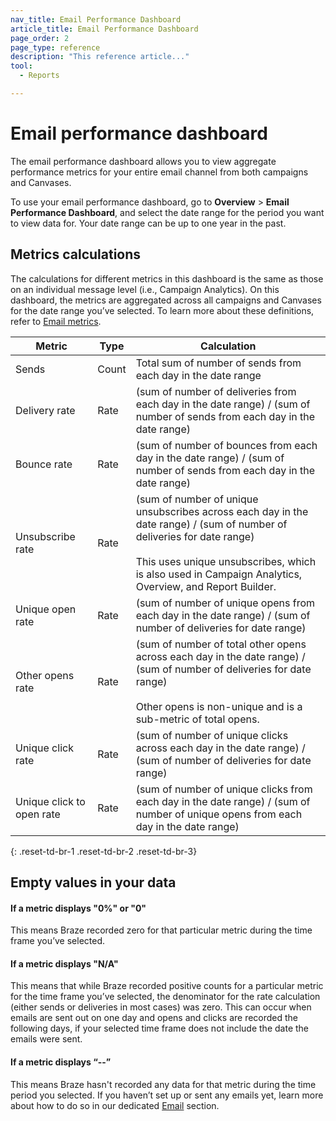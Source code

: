 ```yaml
---
nav_title: Email Performance Dashboard
article_title: Email Performance Dashboard
page_order: 2
page_type: reference
description: "This reference article..."
tool: 
  - Reports

---
```


# Email performance dashboard

The email performance dashboard allows you to view aggregate performance metrics for your entire email channel from both campaigns and Canvases. 

To use your email performance dashboard, go to **Overview** > **Email Performance Dashboard**, and select the date range for the period you want to view data for. Your date range can be up to one year in the past.

## Metrics calculations

The calculations for different metrics in this dashboard is the same as those on an individual message level (i.e., Campaign Analytics). On this dashboard, the metrics are aggregated across all campaigns and Canvases for the date range you’ve selected. To learn more about these definitions, refer to [Email metrics]({{site.baseurl}}/user_guide/message_building_by_channel/email/reporting_and_analytics/email_reporting#email-metrics).

| Metric | Type | Calculation |
| --- | --- | ---- |
| Sends | Count | Total sum of number of sends from each day in the date range |
| Delivery rate | Rate | (sum of number of deliveries from each day in the date range) / (sum of number of sends from each day in the date range) |
| Bounce rate | Rate | (sum of number of bounces from each day in the date range) / (sum of number of sends from each day in the date range) |
| Unsubscribe rate | Rate | (sum of number of unique unsubscribes across each day in the date range) / (sum of number of deliveries for date range)<br><br>This uses unique unsubscribes, which is also used in Campaign Analytics, Overview, and Report Builder. |
| Unique open rate | Rate | (sum of number of unique opens from each day in the date range) / (sum of number of deliveries for date range) |
| Other opens rate | Rate | (sum of number of total other opens across each day in the date range) / (sum of number of deliveries for date range)<br><br>Other opens is non-unique and is a sub-metric of total opens. |
| Unique click rate | Rate | (sum of number of unique clicks across each day in the date range) / (sum of number of deliveries for date range) |
| Unique click to open rate | Rate | (sum of number of unique clicks from each day in the date range) / (sum of number of unique opens from each day in the date range) |
{: .reset-td-br-1 .reset-td-br-2 .reset-td-br-3}

## Empty values in your data

#### If a metric displays "0%" or "0"

This means Braze recorded zero for that particular metric during the time frame you’ve selected.

#### If a metric displays "N/A"

This means that while Braze recorded positive counts for a particular metric for the time frame you’ve selected, the denominator for the rate calculation (either sends or deliveries in most cases) was zero. This can occur when emails are sent out on one day and opens and clicks are recorded the following days, if your selected time frame does not include the date the emails were sent.

#### If a metric displays “--”

This means Braze hasn't recorded any data for that metric during the time period you selected. If you haven’t set up or sent any emails yet, learn more about how to do so in our dedicated [Email]({{site.baseurl}}/user_guide/message_building_by_channel/email) section.